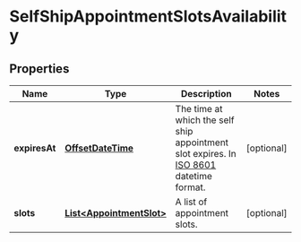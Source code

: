 
# SelfShipAppointmentSlotsAvailability

## Properties
Name | Type | Description | Notes
------------ | ------------- | ------------- | -------------
**expiresAt** | [**OffsetDateTime**](OffsetDateTime.md) | The time at which the self ship appointment slot expires. In [ISO 8601](https://developer-docs.amazon.com/sp-api/docs/iso-8601) datetime format. |  [optional]
**slots** | [**List&lt;AppointmentSlot&gt;**](AppointmentSlot.md) | A list of appointment slots. |  [optional]



